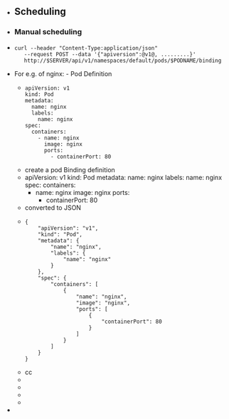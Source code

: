 - ## Scheduling
- ### Manual scheduling
- ```
  curl --header "Content-Type:application/json" 
  	 --request POST --data '{"apiversion":@v1@, .........}'
  	 http://$SERVER/api/v1/namespaces/default/pods/$PODNAME/binding
  
  ```
- For e.g. of nginx: - Pod Definition
	- ```
	  apiVersion: v1
	  kind: Pod
	  metadata:
	    name: nginx
	    labels:
	      name: nginx
	  spec:
	    containers:
	      - name: nginx
	        image: nginx
	        ports:
	          - containerPort: 80
	  
	  ```
	- create a pod Binding definition
	- apiVersion: v1
	  kind: Pod
	  metadata:
	    name: nginx
	    labels:
	      name: nginx
	  spec:
	    containers:
		- name: nginx
		  image: nginx
		  ports:
			- containerPort: 80
	- converted to JSON
	- ```
	  {
	      "apiVersion": "v1",
	      "kind": "Pod",
	      "metadata": {
	          "name": "nginx",
	          "labels": {
	              "name": "nginx"
	          }
	      },
	      "spec": {
	          "containers": [
	              {
	                  "name": "nginx",
	                  "image": "nginx",
	                  "ports": [
	                      {
	                          "containerPort": 80
	                      }
	                  ]
	              }
	          ]
	      }
	  }
	  
	  ```
	- cc
	-
	-
	-
	-
-